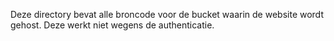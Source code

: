 Deze directory bevat alle broncode voor de bucket waarin de website wordt gehost. Deze werkt niet wegens de authenticatie.
